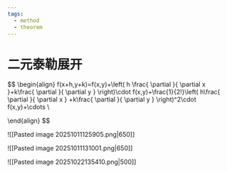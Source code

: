 ```yaml
---
tags:
  - method
  - theorem
---
```

# 二元泰勒展开
$$
\begin{align}
f(x+h,y+k)=f(x,y)+\left( h \frac{ \partial  }{ \partial x }+k\frac{ \partial  }{ \partial y }   \right)\cdot f(x,y)+\frac{1}{2!}\left( h\frac{ \partial  }{ \partial x }  +k\frac{ \partial  }{ \partial y } \right)^2\cdot f(x,y)+\cdots \\

\end{align}
$$


![[Pasted image 20251011125905.png|650]]

![[Pasted image 20251011131001.png|650]]

![[Pasted image 20251022135410.png|500]]












